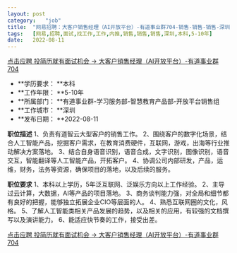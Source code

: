 ```yaml
---
layout:	post
category:	"job"
title:	"网易招聘：大客户销售经理（AI开放平台）-有道事业群704-销售-销售-销售-深圳本科5-10年"
tags:	[网易,招聘,面试,找工作,工作,内推,销售,销售,销售,深圳,本科,5-10年]
date:	2022-08-11
---
```


[点击应聘 投简历就有面试机会 -> 大客户销售经理（AI开放平台）-有道事业群704](http://mobile.bole.netease.com/bole/boleDetail?id=41897&employeeId=346f03c3cda5f04c&key=all)



- **学历要求： **本科
- **工作年限： **5-10年
- **所属部门： **有道事业群-学习服务部-智慧教育产品部-开放平台销售组
- **工作城市： **深圳
- **发布日期： **2022-08-11



**职位描述**
1、负责有道智云大型客户的销售工作。
2、围绕客户的数字化场景，结合人工智能产品，挖掘客户需求，在教育消费硬件，互联网，游戏，出海等行业推动解决方案落地。
3、结合自身语音识别，语音合成，文字识别，图像识别，语音交互，智能翻译等人工智能产品，开拓客户。
4、协调公司内部研发，产品，运维，财务，法务等资源，确保项目的落地，以及后续的服务。



**职位要求**
1、本科以上学历，5年泛互联网、泛娱乐方向以上工作经验。
2、主导过云计算，大数据，AI等产品的项目落地。
3、商务谈判能力强，对全局和细节都有良好的把握，能够独立拓展企业CIO等层面的人。
4、熟悉互联网圈的文化，风格。
5、了解人工智能类相关产品发展的趋势，以及相关的应用，有较强的文档撰写以及演讲能力。
6、能适应快节奏的工作，接受出差。



[点击应聘 投简历就有面试机会 -> 大客户销售经理（AI开放平台）-有道事业群704](http://mobile.bole.netease.com/bole/boleDetail?id=41897&employeeId=346f03c3cda5f04c&key=all)